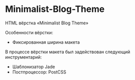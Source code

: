# Minimalist-Blog-Theme
HTML вёрстка «Minimalist Blog Theme»

Особенности вёрстки:

  - Фиксированная ширина макета
  
В процессе вёрстки макета был задействован следующий инструментарий:

  - Шаблонизатор Jade
  - Постпроцессор: PostCSS
